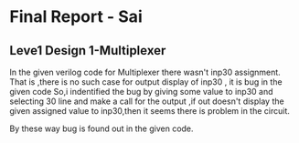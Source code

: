 # Final Report - Sai
## Leve1 Design 1-Multiplexer
 In the given verilog code for Multiplexer there wasn't inp30 assignment. 
 That is ,there is no such case for output display of inp30 , it is bug in the given code
 So,i indentified the bug by giving some value to inp30 and selecting 30 line and make a call for the output ,if out doesn't display the given assigned value to inp30,then it seems there is problem in the circuit.

 By these way bug is found out in the given code.

